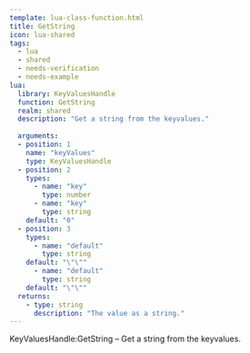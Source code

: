 ```yaml
---
template: lua-class-function.html
title: GetString
icon: lua-shared
tags:
  - lua
  - shared
  - needs-verification
  - needs-example
lua:
  library: KeyValuesHandle
  function: GetString
  realm: shared
  description: "Get a string from the keyvalues."
  
  arguments:
  - position: 1
    name: "keyValues"
    type: KeyValuesHandle
  - position: 2
    types:
      - name: "key"
        type: number
      - name: "key"
        type: string
    default: "0"
  - position: 3
    types:
      - name: "default"
        type: string
    default: "\"\""
      - name: "default"
        type: string
    default: "\"\""
  returns:
    - type: string
      description: "The value as a string."
---
```


<div class="lua__search__keywords">
KeyValuesHandle:GetString &#x2013; Get a string from the keyvalues.
</div>
